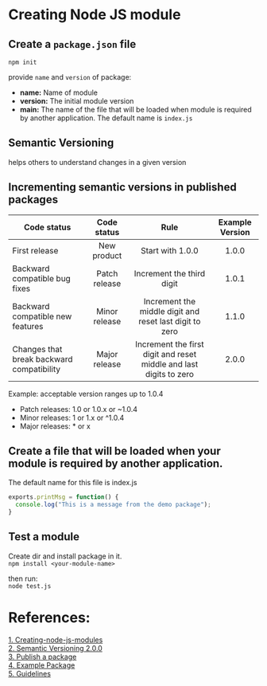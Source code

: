 Creating Node JS module
===

Create a `package.json` file
---
`npm init`

provide `name` and `version` of package:
- **name:** Name of module
- **version:** The initial module version
- **main:** The name of the file that will be loaded when module is required by another application. The default name is `index.js`

Semantic Versioning
---
helps others to understand changes in a given version

## Incrementing semantic versions in published packages
| Code status	| Code status	| Rule               | Example Version |
| ------------- |:-------------:| :-----------------:| :--------------: |
| First release | New product   | Start with 1.0.0   | 1.0.0
| Backward compatible bug fixes | Patch release | Increment the third digit | 1.0.1
| Backward compatible new features | Minor release | Increment the middle digit and reset last digit to zero | 1.1.0
| Changes that break backward compatibility | Major release | Increment the first digit and reset middle and last digits to zero | 2.0.0

Example: acceptable version ranges up to 1.0.4

- Patch releases: 1.0 or 1.0.x or ~1.0.4
- Minor releases: 1 or 1.x or ^1.0.4
- Major releases: * or x


Create a file that will be loaded when your module is required by another application.
---
The default name for this file is index.js
```javascript
exports.printMsg = function() {
  console.log("This is a message from the demo package");
}
```

Test a module
---
Create dir and install package in it. <br/>
```npm install <your-module-name>``` <br/>

then run: <br/>
```node test.js```



References:
====
[1. Creating-node-js-modules](https://docs.npmjs.com/creating-node-js-modules) <br/>
[2. Semantic Versioning 2.0.0](https://semver.org/) <br/>
[3. Publish a package](https://gist.github.com/arjun-kava/f3899d8bd28e5791e4ef7aca9c7dc35f) <br/>
[4. Example Package](https://github.com/zujoio-archieved/yolonode-js) <br/>
[5. Guidelines](https://docs.npmjs.com/packages-and-modules/contributing-packages-to-the-registry)
